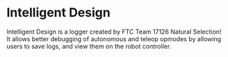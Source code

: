 # Intelligent Design

Intelligent Design is a logger created by FTC Team 17126 Natural Selection! It allows better debugging of autonomous and teleop opmodes by allowing users to save logs, and view them on the robot controller.
